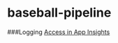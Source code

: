 # baseball-pipeline

###Logging
[Access in App Insights](https://gavilan.blog/2020/01/29/asp-net-core-3-1-using-application-insights-to-save-logs/)
